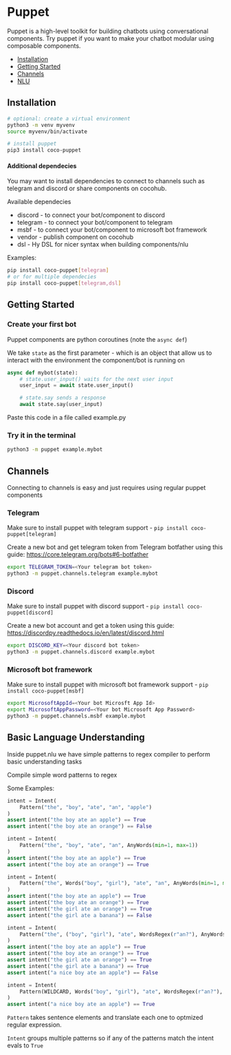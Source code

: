 # Puppet
Puppet is a high-level toolkit for building chatbots using conversational components.
Try puppet if you want to make your chatbot modular using composable components.

- [Installation](#installation)
- [Getting Started](#getting-started)
- [Channels](#channels)
- [NLU](#basic-language-understanding)

## Installation
```bash
# optional: create a virtual environment
python3 -m venv myvenv
source myvenv/bin/activate

# install puppet
pip3 install coco-puppet
```
#### Additional dependecies
You may want to install dependencies to connect to channels such as telegram and discord or share components on cocohub.

Available dependecies
- discord - to connect your bot/component to discord
- telegram - to connect your bot/component to telegram
- msbf - to connect your bot/component to microsoft bot framework
- vendor - publish component on cocohub
- dsl - Hy DSL for nicer syntax when building components/nlu

Examples:
```bash
pip install coco-puppet[telegram]
# or for multiple dependecies
pip install coco-puppet[telegram,dsl]
```

## Getting Started
### Create your first bot
Puppet components are python coroutines (note the `async def`)

We take `state` as the first parameter - which is an object that allow us to interact with the environment the component/bot is running on
```python
async def mybot(state):
    # state.user_input() waits for the next user input
    user_input = await state.user_input()

    # state.say sends a response
    await state.say(user_input)
```

Paste this code in a file called example.py

### Try it in the terminal
```bash
python3 -m puppet example.mybot
```

## Channels
Connecting to channels is easy and just requires using regular puppet components

### Telegram
Make sure to install puppet with telegram support - `pip install coco-puppet[telegram]`

Create a new bot and get telegram token from Telegram botfather using this guide: https://core.telegram.org/bots#6-botfather
```bash
export TELEGRAM_TOKEN=<Your telegram bot token>
python3 -m puppet.channels.telegram example.mybot
```

### Discord
Make sure to install puppet with discord support - `pip install coco-puppet[discord]`

Create a new bot account and get a token using this guide:
https://discordpy.readthedocs.io/en/latest/discord.html
```bash
export DISCORD_KEY=<Your discord bot token>
python3 -m puppet.channels.discord example.mybot
```

### Microsoft bot framework
Make sure to install puppet with microsoft bot framework support - `pip install coco-puppet[msbf]`

```bash
export MicrosoftAppId=<Your bot Microsft App Id>
export MicrosoftAppPassword=<Your bot Microsoft App Password>
python3 -m puppet.channels.msbf example.mybot
```


## Basic Language Understanding
Inside puppet.nlu we have simple patterns to regex compiler to perform basic understanding tasks

Compile simple word patterns to regex

Some Examples:
```python
intent = Intent(
    Pattern("the", "boy", "ate", "an", "apple")
)
assert intent("the boy ate an apple") == True
assert intent("the boy ate an orange") == False

intent = Intent(
    Pattern("the", "boy", "ate", "an", AnyWords(min=1, max=1))
)
assert intent("the boy ate an apple") == True
assert intent("the boy ate an orange") == True

intent = Intent(
    Pattern("the", Words("boy", "girl"), "ate", "an", AnyWords(min=1, max=1))
)
assert intent("the boy ate an apple") == True
assert intent("the boy ate an orange") == True
assert intent("the girl ate an orange") == True
assert intent("the girl ate a banana") == False

intent = Intent(
    Pattern("the", ("boy", "girl"), "ate", WordsRegex(r"an?"), AnyWords(min=1, max=1))
)
assert intent("the boy ate an apple") == True
assert intent("the boy ate an orange") == True
assert intent("the girl ate an orange") == True
assert intent("the girl ate a banana") == True
assert intent("a nice boy ate an apple") == False

intent = Intent(
    Pattern(WILDCARD, Words("boy", "girl"), "ate", WordsRegex(r"an?"), AnyWords(min=1, max=1))
)
assert intent("a nice boy ate an apple") == True
```

`Pattern` takes sentence elements and translate each one to optmized regular expression.

`Intent` groups multiple patterns so if any of the patterns match the intent evals to `True`